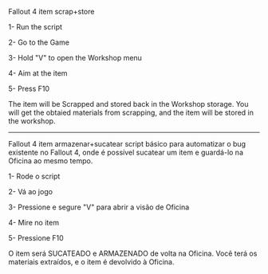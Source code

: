 Fallout 4 item scrap+store

1- Run the script

2- Go to the Game

3- Hold "V" to open the Workshop menu

4- Aim at the item

5- Press F10

The item will be Scrapped and stored back in the Workshop storage. You will get the obtaied materials from scrapping, and the item will be stored in the workshop.

-------------------------------------------------------------------

Fallout 4 item armazenar+sucatear
script básico para automatizar o bug existente no Fallout 4, onde é possível sucatear um item e guardá-lo na Oficina ao mesmo tempo.

1- Rode o script

2- Vá ao jogo

3- Pressione e segure "V" para abrir a visão de Oficina

4- Mire no item

5- Pressione F10

O item será SUCATEADO e ARMAZENADO de volta na Oficina. Você terá os materiais extraídos, e o item é devolvido à Oficina.
